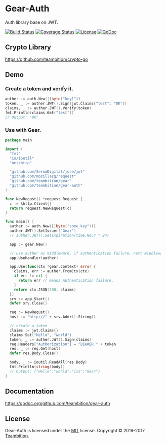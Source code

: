 # Gear-Auth

Auth library base on JWT.

[![Build Status](http://img.shields.io/travis/teambition/gear-auth.svg?style=flat-square)](https://travis-ci.org/teambition/gear-auth)
[![Coverage Status](http://img.shields.io/coveralls/teambition/gear-auth.svg?style=flat-square)](https://coveralls.io/r/teambition/gear-auth)
[![License](http://img.shields.io/badge/license-mit-blue.svg?style=flat-square)](https://raw.githubusercontent.com/teambition/gear-auth/master/LICENSE)
[![GoDoc](http://img.shields.io/badge/go-documentation-blue.svg?style=flat-square)](http://godoc.org/github.com/teambition/gear-auth)

## Crypto Library

https://github.com/teambition/crypto-go

## Demo

### Create a token and verify it.

```go
auther := auth.New([]byte("key1"))
token, _ := auther.JWT().Sign(jwt.Claims{"test": "OK"})
claims, _ := auther.JWT().Verify(token)
fmt.Println(claims.Get("test"))
// Output: "OK"
```

### Use with Gear.

```go
package main

import (
  "fmt"
  "io/ioutil"
  "net/http"

  "github.com/SermoDigital/jose/jwt"
  "github.com/mozillazg/request"
  "github.com/teambition/gear"
  "github.com/teambition/gear-auth"
)

func NewRequst() *request.Request {
  c := &http.Client{}
  return request.NewRequest(c)
}

func main() {
  auther := auth.New([]byte("some_key")))
  auther.JWT().SetIssuer("Gear")
  // auther.JWT().SetExpiration(time.Hour * 24)

  app := gear.New()

  // use auther as middleware, if authentication failure, next middleware will not run.
  app.UseHandler(auther)

  app.Use(func(ctx *gear.Context) error {
    claims, err := auther.FromCtx(ctx)
    if err != nil {
      return err // means Authentication failure.
    }
    return ctx.JSON(200, claims)
  })
  srv := app.Start()
  defer srv.Close()

  req := NewRequst()
  host := "http://" + srv.Addr().String()

  // create a token
  claims := jwt.Claims{}
  claims.Set("Hello", "world")
  token, _ := auther.JWT().Sign(claims)
  req.Headers["Authorization"] = "BEARER " + token
  res, _ := req.Get(host)
  defer res.Body.Close()

  body, _ := ioutil.ReadAll(res.Body)
  fmt.Println(string(body))
  // Output: {"Hello":"world","iss":"Gear"}
}
```

## Documentation

https://godoc.org/github.com/teambition/gear-auth

## License

Gear-Auth is licensed under the [MIT](https://github.com/teambition/gear-auth/blob/master/LICENSE) license.
Copyright &copy; 2016-2017 [Teambition](https://www.teambition.com).